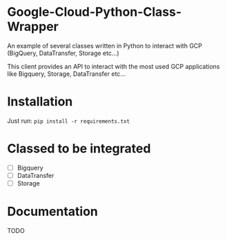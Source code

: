 # Google-Cloud-Python-Class-Wrapper
An example of several classes written in Python to interact with GCP (BigQuery, DataTransfer, Storage etc...)


This client provides an API to interact with the most used GCP applications like Bigquery, Storage, DataTransfer etc...

# Installation
Just run:
`pip install -r requirements.txt`

# Classed to be integrated
- [ ] Bigquery
- [ ] DataTransfer
- [ ] Storage

# Documentation
TODO

